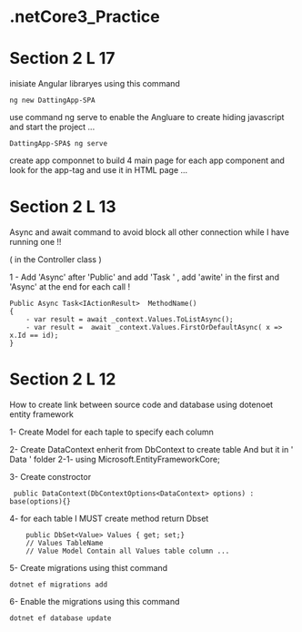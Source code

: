 # .netCore3_Practice

#  Section 2 L 17
inisiate Angular libraryes using this command 
```
ng new DattingApp-SPA
```

use command ng serve to enable the Angluare to create hiding javascript and start the project ... 
```
DattingApp-SPA$ ng serve
```

create app componnet to build 4 main page for each app component and look for the app-tag 
and use it in HTML page ... 



# Section 2 L 13 

Async and await command  to avoid block all other connection while I have running one !! 

( in the Controller class )

1 - Add 'Async' after 'Public' and add 'Task<IActionResult> ' , add 'awite' in the first and  'Async' at the end for each call ! 
```
Public Async Task<IActionResult>  MethodName()
{ 
    - var result = await _context.Values.ToListAsync(); 
    - var result =  await _context.Values.FirstOrDefaultAsync( x => x.Id == id);  
}
```
 
# Section 2 L 12 

How to create link between source code and database using dotenoet entity framework 

1- Create Model for each taple to specify each column 

2- Create DataContext enherit from DbContext to create table And but it in ' Data ' folder
2-1- using Microsoft.EntityFrameworkCore;

3- Create constroctor 
```
 public DataContext(DbContextOptions<DataContext> options) : base(options){}
```

4- for each table I MUST create method return Dbset<ModelName> 

```
    public DbSet<Value> Values { get; set;} 
    // Values TableName
    // Value Model Contain all Values table column ... 
```

5- Create migrations using thist command 
```
dotnet ef migrations add
```
 6- Enable the migrations using this command 
 ```
 dotnet ef database update 
 ```
 